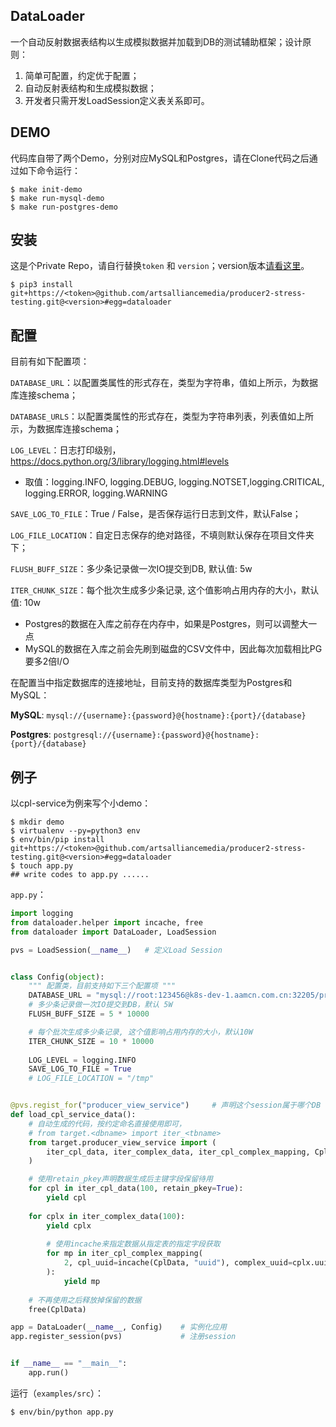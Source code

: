 ## DataLoader

一个自动反射数据表结构以生成模拟数据并加载到DB的测试辅助框架；设计原则：

1. 简单可配置，约定优于配置；
2. 自动反射表结构和生成模拟数据；
3. 开发者只需开发LoadSession定义表关系即可。

## DEMO

代码库自带了两个Demo，分别对应MySQL和Postgres，请在Clone代码之后通过如下命令运行：

```shell
$ make init-demo
$ make run-mysql-demo
$ make run-postgres-demo
```

## 安装

这是个Private Repo，请自行替换`token` 和 `version`；version版本[请看这里](https://github.com/artsalliancemedia/producer2-stress-testing/releases)。

```shell
$ pip3 install git+https://<token>@github.com/artsalliancemedia/producer2-stress-testing.git@<version>#egg=dataloader
```

##  配置

目前有如下配置项：

`DATABASE_URL`：以配置类属性的形式存在，类型为字符串，值如上所示，为数据库连接schema；

`DATABASE_URLS`：以配置类属性的形式存在，类型为字符串列表，列表值如上所示，为数据库连接schema；

`LOG_LEVEL`：日志打印级别，https://docs.python.org/3/library/logging.html#levels

* 取值：logging.INFO, logging.DEBUG, logging.NOTSET,logging.CRITICAL, logging.ERROR, logging.WARNING

`SAVE_LOG_TO_FILE`：True / False，是否保存运行日志到文件，默认False；

`LOG_FILE_LOCATION`：自定日志保存的绝对路径，不填则默认保存在项目文件夹下；



`FLUSH_BUFF_SIZE`：多少条记录做一次IO提交到DB, 默认值: 5w

`ITER_CHUNK_SIZE`：每个批次生成多少条记录, 这个值影响占用内存的大小，默认值: 10w

* Postgres的数据在入库之前存在内存中，如果是Postgres，则可以调整大一点
* MySQL的数据在入库之前会先刷到磁盘的CSV文件中，因此每次加载相比PG要多2倍I/O



在配置当中指定数据库的连接地址，目前支持的数据库类型为Postgres和MySQL：

**MySQL**:    `mysql://{username}:{password}@{hostname}:{port}/{database}`

**Postgres**: `postgresql://{username}:{password}@{hostname}:{port}/{database}`



## 例子

以cpl-service为例来写个小demo：

```shell
$ mkdir demo
$ virtualenv --py=python3 env
$ env/bin/pip install git+https://<token>@github.com/artsalliancemedia/producer2-stress-testing.git@<version>#egg=dataloader
$ touch app.py
## write codes to app.py ......
```

`app.py`：

```python
import logging
from dataloader.helper import incache, free
from dataloader import DataLoader, LoadSession

pvs = LoadSession(__name__)   # 定义Load Session


class Config(object):
    """ 配置类，目前支持如下三个配置项 """
    DATABASE_URL = "mysql://root:123456@k8s-dev-1.aamcn.com.cn:32205/producer_view_service"
    # 多少条记录做一次IO提交到DB，默认 5W
    FLUSH_BUFF_SIZE = 5 * 10000

    # 每个批次生成多少条记录, 这个值影响占用内存的大小，默认10W
    ITER_CHUNK_SIZE = 10 * 10000
    
    LOG_LEVEL = logging.INFO
    SAVE_LOG_TO_FILE = True
    # LOG_FILE_LOCATION = "/tmp"


@pvs.regist_for("producer_view_service")     # 声明这个session属于哪个DB
def load_cpl_service_data():
    # 自动生成的代码，按约定命名直接使用即可，
    # from target.<dbname> import iter_<tbname>
    from target.producer_view_service import (
        iter_cpl_data, iter_complex_data, iter_cpl_complex_mapping, CplData
    )

    # 使用retain_pkey声明数据生成后主键字段保留待用
    for cpl in iter_cpl_data(100, retain_pkey=True):
        yield cpl
        
    for cplx in iter_complex_data(100):
        yield cplx
        
        # 使用incache来指定数据从指定表的指定字段获取
        for mp in iter_cpl_complex_mapping(
            2, cpl_uuid=incache(CplData, "uuid"), complex_uuid=cplx.uuid
        ):
            yield mp
     
    # 不再使用之后释放掉保留的数据
    free(CplData)

app = DataLoader(__name__, Config)    # 实例化应用
app.register_session(pvs)             # 注册session


if __name__ == "__main__":
    app.run()
```

运行（`examples/src`）：

```shell
$ env/bin/python app.py
```
